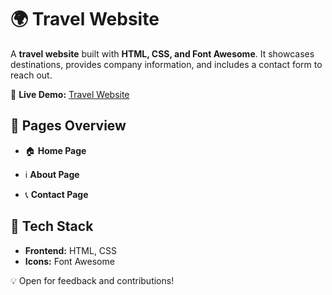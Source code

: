 # 🌍 Travel Website  

A  **travel website** built with **HTML, CSS, and Font Awesome**. It showcases  destinations, provides company information, and includes a contact form to reach out.  

🔗 **Live Demo:** [Travel Website](https://bindhyadulal.github.io/Travel_Website/)  

## 🔹 Pages Overview  
- 🏠 **Home Page**  

- ℹ️ **About Page**  

- 📞 **Contact Page**  

## 🔧 Tech Stack  
- **Frontend:** HTML, CSS  
- **Icons:** Font Awesome  

💡 Open for feedback and contributions!  
